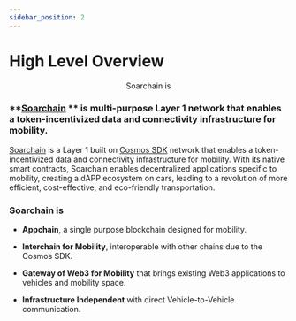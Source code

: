 ```yaml
---
sidebar_position: 2
---
```



# High Level Overview

<p align="center">
Soarchain is
</p>

### **​[Soarchain](https://www.soarchain.com/) ** is multi-purpose Layer 1 network that enables a token-incentivized data and connectivity infrastructure for mobility.


​[Soarchain](https://www.soarchain.com/)  is a Layer 1 built on [Cosmos SDK](https://v1.cosmos.network/sdk) network that enables a token-incentivized data and connectivity infrastructure for mobility.  With its native smart contracts, Soarchain enables decentralized applications specific to mobility, creating a dAPP ecosystem on cars, leading to a revolution of more efficient, cost-effective, and eco-friendly transportation.

### Soarchain is

- **Appchain**, a single purpose blockchain designed for mobility.


- **Interchain for Mobility**, interoperable with other chains due to the Cosmos SDK.


- **Gateway of Web3 for Mobility** that brings existing Web3 applications to vehicles and mobility space.

- **Infrastructure Independent** with direct Vehicle-to-Vehicle communication.

